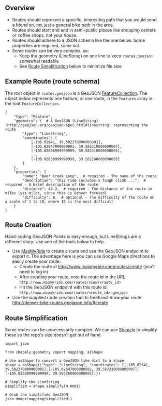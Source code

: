 ## Overview

* Routes should represent a specific, interesting path that you would send a friend on, not just a general bike path in the area.
* Routes should start and end in semi-public places like shopping centers or coffee shops, not your house.
* Routes should adhere to a JSON schema like the one below. Some properties are required, some not.
* Some routes can be very complex, so:
    * Keep the geometry (LineString) on one line to keep `routes.geojson` somewhat readable
    * See [Route Simplification](#route-creation) below to minimize file size

## Example Route (route schema)

The root object in `routes.geojson` is a GeoJSON [FeatureCollection](http://geojson.org/geojson-spec.html#feature-collection-objects). The object below represents one feature, or one route, in the `features` array in the root `FeatureCollection`.

    {
        "type": "Feature",
        "geometry": {  # A GeoJSON [LineString](http://geojson.org/geojson-spec.html#linestring) representing the route
            "type": "LineString",
            "coordinates": [
                [-105.02641, 39.582270000000001],
                [-105.02647000000002, 39.582310000000007],
                [-105.02656999999999, 39.582410000000003],
                ...
                [-105.02638999999999, 39.582260000000005]
            ]
        },
        "properties": {
            "name": "Deer Creek Loop",  # required - The name of the route
            "description": "This ride includes a tough climb ...",  # required - A brief description of the route
            "distance": 43.2,  # required - The distance of the route in miles (yes miles, since this is Denver focused)
            "difficulty": 8,  # optional - The difficulty of the route on a scale of 1 to 10, where 10 is the most difficult
        }
    }

## Route Creation

Hand-coding GeoJSON Points is easy enough, but LineStrings are a different story. Use one of the tools below to help.

* Use [MapMyRide](http://www.mapmyride.com) to create a route and use the GeoJSON endpoint to export it. The advantage here is you can use Google Maps directions to easily create your route.
    * Create the route at http://www.mapmyride.com/routes/create (you'll need to log in)
    * After creating your route, note the route id in the URL: `http://www.mapmyride.com/routes/view/<route_id>`
    * Hit the GeoJSON endpoint with this route id: `http://www.mapmyride.com/routes/<route_id>.geojson`
* Use the supplied route creation tool to freehand-draw your route: http://denver-bike-routes.geojason.info/#create

## Route Simplification

Some routes can be unnecessarily complex. We can use [Shapely](http://toblerity.github.io/shapely/manual.html) to simplify these so the repo's size doesn't get out of hand.

    import json

    from shapely.geometry import mapping, asShape

    # Use asShape to convert a GeoJSON-like dict to a shape
    shape = asShape({"type": "LineString", "coordinates": [[-105.02641, 39.582270000000001],[-105.02647000000002, 39.582310000000007],[-105.02638999999999, 39.582260000000005]]})

    # Simplify the LineString
    simplified = shape.simplify(0.0001)

    # Grab the simplified GeoJSON
    json.dumps(mapping(simplified))
